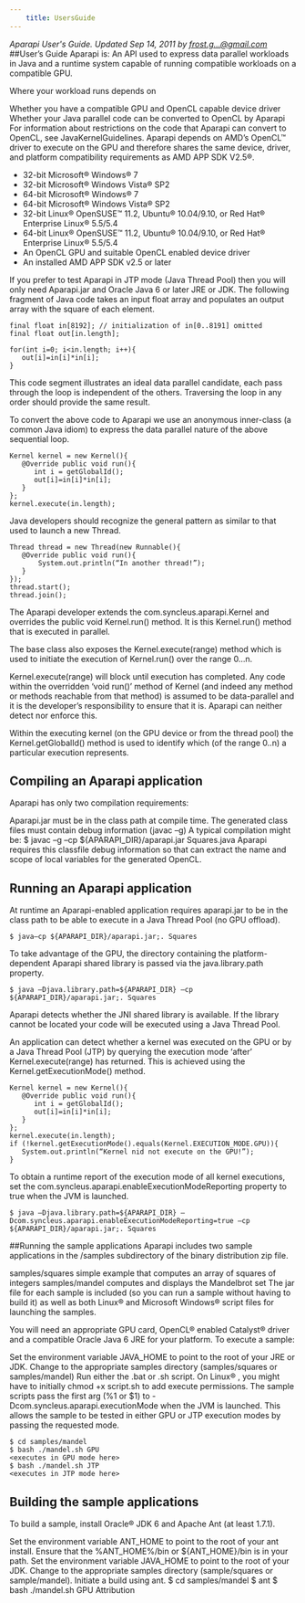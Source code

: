 ```yaml
---
    title: UsersGuide
---
```


*Aparapi User's Guide. Updated Sep 14, 2011 by frost.g...@gmail.com*
##User’s Guide
Aparapi is: An API used to express data parallel workloads in Java and a runtime system capable of running compatible workloads on a compatible GPU.

Where your workload runs depends on

Whether you have a compatible GPU and OpenCL capable device driver
Whether your Java parallel code can be converted to OpenCL by Aparapi
For information about restrictions on the code that Aparapi can convert to OpenCL, see JavaKernelGuidelines.
Aparapi depends on AMD’s OpenCL™ driver to execute on the GPU and therefore shares the same device, driver, and platform compatibility requirements as AMD APP SDK V2.5®.

* 32-bit Microsoft® Windows® 7
* 32-bit Microsoft® Windows Vista® SP2
* 64-bit Microsoft® Windows® 7
* 64-bit Microsoft® Windows Vista® SP2
* 32-bit Linux® OpenSUSE™ 11.2,   Ubuntu® 10.04/9.10, or Red Hat® Enterprise Linux® 5.5/5.4
* 64-bit Linux® OpenSUSE™ 11.2,   Ubuntu® 10.04/9.10, or Red Hat® Enterprise Linux® 5.5/5.4
* An OpenCL GPU and suitable OpenCL enabled device driver
* An installed AMD APP SDK v2.5 or later

If you prefer to test Aparapi in JTP mode (Java Thread Pool) then you will only need Aparapi.jar and Oracle Java 6 or later JRE or JDK.
The following fragment of Java code takes an input float array and populates an output array with the square of each element.

    final float in[8192]; // initialization of in[0..8191] omitted
    final float out[in.length];

    for(int i=0; i<in.length; i++){
       out[i]=in[i]*in[i];
    }
This code segment illustrates an ideal data parallel candidate, each pass through the loop is independent of the others. Traversing the loop in any order should provide the same result.

To convert the above code to Aparapi we use an anonymous inner-class (a common Java idiom) to express the data parallel nature of the above sequential loop.

    Kernel kernel = new Kernel(){
       @Override public void run(){
          int i = getGlobalId();
          out[i]=in[i]*in[i];
       }
    };
    kernel.execute(in.length);
Java developers should recognize the general pattern as similar to that used to launch a new Thread.

    Thread thread = new Thread(new Runnable(){
       @Override public void run(){
           System.out.println(“In another thread!”);
       }
    });
    thread.start();
    thread.join();
The Aparapi developer extends the com.syncleus.aparapi.Kernel and overrides the public void Kernel.run() method. It is this Kernel.run() method that is executed in parallel.

The base class also exposes the Kernel.execute(range) method which is used to initiate the execution of Kernel.run() over the range 0...n.

Kernel.execute(range) will block until execution has completed. Any code within the overridden ‘void run()’ method of Kernel (and indeed any method or methods reachable from that method) is assumed to be data-parallel and it is the developer’s responsibility to ensure that it is. Aparapi can neither detect nor enforce this.

Within the executing kernel (on the GPU device or from the thread pool) the Kernel.getGlobalId() method is used to identify which (of the range 0..n) a particular execution represents.

## Compiling an Aparapi application
Aparapi has only two compilation requirements:

Aparapi.jar must be in the class path at compile time.
The generated class files must contain debug information (javac –g)
A typical compilation might be:
    $ javac –g –cp ${APARAPI_DIR}/aparapi.jar Squares.java
Aparapi requires this classfile debug information so that can extract the name and scope of local variables for the generated OpenCL.

## Running an Aparapi application
At runtime an Aparapi-enabled application requires aparapi.jar to be in the class path to be able to execute in a Java Thread Pool (no GPU offload).

    $ java–cp ${APARAPI_DIR}/aparapi.jar;. Squares
To take advantage of the GPU, the directory containing the platform-dependent Aparapi shared library is passed via the java.library.path property.

    $ java –Djava.library.path=${APARAPI_DIR} –cp ${APARAPI_DIR}/aparapi.jar;. Squares

Aparapi detects whether the JNI shared library is available. If the library cannot be located your code will be executed using a Java Thread Pool.

An application can detect whether a kernel was executed on the GPU or by a Java Thread Pool (JTP) by querying the execution mode ‘after’ Kernel.execute(range) has returned. This is achieved using the Kernel.getExecutionMode() method.

    Kernel kernel = new Kernel(){
       @Override public void run(){
          int i = getGlobalId();
          out[i]=in[i]*in[i];
       }
    };
    kernel.execute(in.length);
    if (!kernel.getExecutionMode().equals(Kernel.EXECUTION_MODE.GPU)){
       System.out.println(“Kernel nid not execute on the GPU!”);
    }

To obtain a runtime report of the execution mode of all kernel executions, set the com.syncleus.aparapi.enableExecutionModeReporting property to true when the JVM is launched.

    $ java –Djava.library.path=${APARAPI_DIR} –Dcom.syncleus.aparapi.enableExecutionModeReporting=true –cp ${APARAPI_DIR}/aparapi.jar;. Squares

##Running the sample applications
Aparapi includes two sample applications in the /samples subdirectory of the binary distribution zip file.

samples/squares	simple example that computes an array of squares of integers
samples/mandel	computes and displays the Mandelbrot set
The jar file for each sample is included (so you can run a sample without having to build it) as well as both Linux® and Microsoft Windows® script files for launching the samples.

You will need an appropriate GPU card, OpenCL® enabled Catalyst® driver and a compatible Oracle Java 6 JRE for your platform. To execute a sample:

Set the environment variable JAVA_HOME to point to the root of your JRE or JDK.
Change to the appropriate samples directory (samples/squares or samples/mandel)
Run either the .bat or .sh script. On Linux® , you might have to initially chmod +x script.sh to add execute permissions.
The sample scripts pass the first arg (%1 or $1) to -Dcom.syncleus.aparapi.executionMode when the JVM is launched. This allows the sample to be tested in either GPU or JTP execution modes by passing the requested mode.

    $ cd samples/mandel
    $ bash ./mandel.sh GPU
    <executes in GPU mode here>
    $ bash ./mandel.sh JTP
    <executes in JTP mode here>

## Building the sample applications
To build a sample, install Oracle® JDK 6 and Apache Ant (at least 1.7.1).

Set the environment variable ANT_HOME to point to the root of your ant install.
Ensure that the %ANT_HOME%/bin or ${ANT_HOME}/bin is in your path.
Set the environment variable JAVA_HOME to point to the root of your JDK.
Change to the appropriate samples directory (sample/squares or sample/mandel).
Initiate a build using ant.
    $ cd samples/mandel
    $ ant
    $ bash ./mandel.sh GPU
Attribution